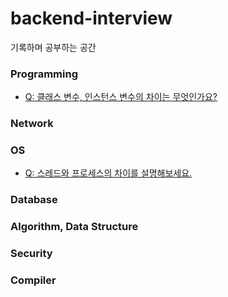 # backend-interview
기록하며 공부하는 공간  

### Programming
* [Q: 클래스 변수, 인스턴스 변수의 차이는 무엇인가요?](Programming/variables/class-instance-vars.md)

### Network

### OS
* [Q: 스레드와 프로세스의 차이를 설명해보세요.](OperatingSystem/ThreadProcess/thread_process.md)
### Database

### Algorithm, Data Structure

### Security

### Compiler